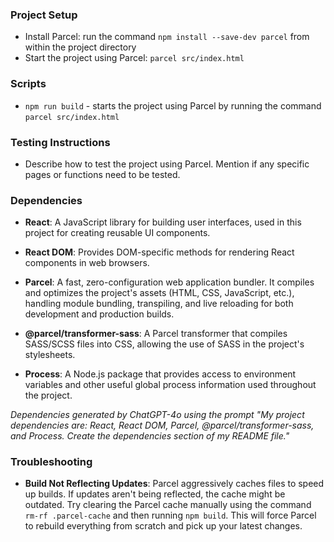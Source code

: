 ### Project Setup

- Install Parcel: run the command `npm install --save-dev parcel` from within the project directory
- Start the project using Parcel: `parcel src/index.html`

### Scripts

- `npm run build` - starts the project using Parcel by running the command `parcel src/index.html`

### Testing Instructions

- Describe how to test the project using Parcel. Mention if any specific pages or functions need to be tested.

### Dependencies

- **React**: A JavaScript library for building user interfaces, used in this project for creating reusable UI components.

- **React DOM**: Provides DOM-specific methods for rendering React components in web browsers.

- **Parcel**: A fast, zero-configuration web application bundler. It compiles and optimizes the project's assets (HTML, CSS, JavaScript, etc.), handling module bundling, transpiling, and live reloading for both development and production builds.

- **@parcel/transformer-sass**: A Parcel transformer that compiles SASS/SCSS files into CSS, allowing the use of SASS in the project's stylesheets.

- **Process**: A Node.js package that provides access to environment variables and other useful global process information used throughout the project.

_Dependencies generated by ChatGPT-4o using the prompt "My project dependencies are: React, React DOM, Parcel, @parcel/transformer-sass, and Process. Create the dependencies section of my README file."_

### Troubleshooting

- **Build Not Reflecting Updates**: Parcel aggressively caches files to speed up builds. If updates aren't being reflected, the cache might be outdated. Try clearing the Parcel cache manually using the command `rm-rf .parcel-cache` and then running `npm build`. This will force Parcel to rebuild everything from scratch and pick up your latest changes.
